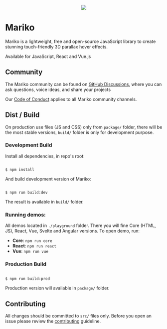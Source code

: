 <p align="center">
  <img src="https://marikojs.com/images/share-banner.png"/>
</p>

# Mariko

Mariko is a lightweight, free and open-source JavaScript library to create stunning touch-friendly 3D parallax hover effects.

Available for JavaScript, React and Vue.js

## Community

The Mariko community can be found on [GitHub Discussions](https://github.com/nolimits4web/mariko/discussions), where you can ask questions, voice ideas, and share your projects

Our [Code of Conduct](https://github.com/nolimits4web/mariko/blob/master/CODE_OF_CONDUCT.md) applies to all Mariko community channels.

## Dist / Build

On production use files (JS and CSS) only from `package/` folder, there will be the most stable versions, `build/` folder is only for development purpose.

### Development Build

Install all dependencies, in repo's root:

```

$ npm install

```

And build development version of Mariko:

```

$ npm run build:dev

```

The result is available in `build/` folder.

### Running demos:

All demos located in `./playground` folder. There you will fine Core (HTML, JS), React, Vue, Svelte and Angular versions.
To open demo, run:

- **Core**: `npm run core`
- **React**: `npm run react`
- **Vue**: `npm run vue`

### Production Build

```

$ npm run build:prod

```

Production version will available in `package/` folder.

## Contributing

All changes should be committed to `src/` files only. Before you open an issue please review the [contributing](https://github.com/nolimits4web/mariko/blob/master/CONTRIBUTING.md) guideline.

